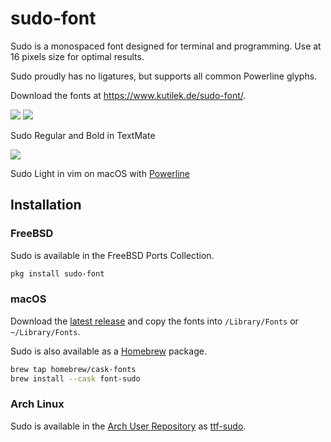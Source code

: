 # sudo-font

Sudo is a monospaced font designed for terminal and programming. Use at 16 pixels size for optimal results.

Sudo proudly has no ligatures, but supports all common Powerline glyphs.

Download the fonts at https://www.kutilek.de/sudo-font/.

<img src="https://raw.github.com/jenskutilek/sudo-font/master/images/sudo.png">

<img src="https://raw.github.com/jenskutilek/sudo-font/master/images/sudo-textmate-py.png">

Sudo Regular and Bold in TextMate

<img src="https://raw.github.com/jenskutilek/sudo-font/master/images/sudo-light-powerline.png">

Sudo Light in vim on macOS with [Powerline](https://github.com/powerline/powerline)

## Installation

### FreeBSD

Sudo is available in the FreeBSD Ports Collection.

```sh
pkg install sudo-font
```

### macOS

Download the [latest release](https://www.kutilek.de/download/sudo.zip) and copy the fonts into `/Library/Fonts` or `~/Library/Fonts`.

Sudo is also available as a [Homebrew](https://brew.sh/) package.

```sh
brew tap homebrew/cask-fonts
brew install --cask font-sudo
```

### Arch Linux

Sudo is available in the [Arch User Repository](https://wiki.archlinux.org/index.php/Arch_User_Repository) as [ttf-sudo](https://aur.archlinux.org/packages/ttf-sudo).
